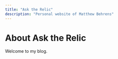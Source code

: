 ```yaml
---
title: "Ask the Relic"
description: "Personal website of Matthew Behrens"
---
```


# About Ask the Relic

Welcome to my blog.
